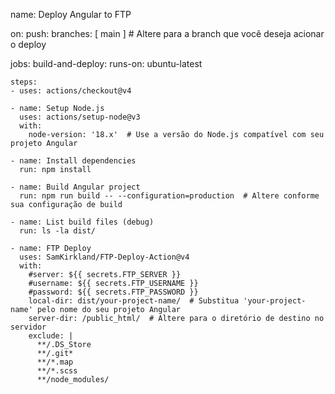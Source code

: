 name: Deploy Angular to FTP

on:
  push:
    branches: [ main ]  # Altere para a branch que você deseja acionar o deploy

jobs:
  build-and-deploy:
    runs-on: ubuntu-latest

    steps:
    - uses: actions/checkout@v4

    - name: Setup Node.js
      uses: actions/setup-node@v3
      with:
        node-version: '18.x'  # Use a versão do Node.js compatível com seu projeto Angular

    - name: Install dependencies
      run: npm install

    - name: Build Angular project
      run: npm run build -- --configuration=production  # Altere conforme sua configuração de build

    - name: List build files (debug)
      run: ls -la dist/

    - name: FTP Deploy
      uses: SamKirkland/FTP-Deploy-Action@v4
      with:
        #server: ${{ secrets.FTP_SERVER }}
        #username: ${{ secrets.FTP_USERNAME }}
        #password: ${{ secrets.FTP_PASSWORD }}
        local-dir: dist/your-project-name/  # Substitua 'your-project-name' pelo nome do seu projeto Angular
        server-dir: /public_html/  # Altere para o diretório de destino no servidor
        exclude: |
          **/.DS_Store
          **/.git*
          **/*.map
          **/*.scss
          **/node_modules/